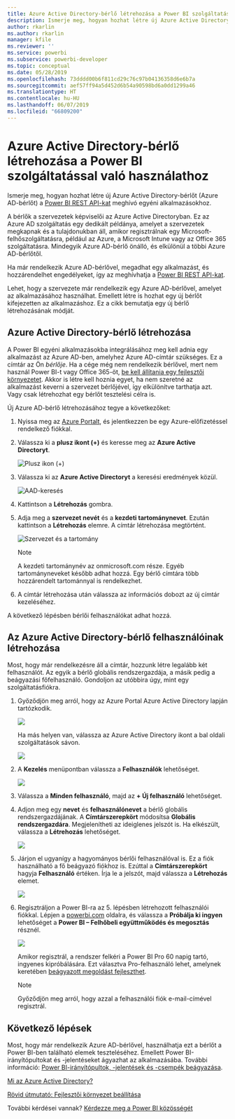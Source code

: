 ```yaml
---
title: Azure Active Directory-bérlő létrehozása a Power BI szolgáltatással való használathoz
description: Ismerje meg, hogyan hozhat létre új Azure Active Directory-bérlőt (Azure AD-bérlőt) a Power BI REST API-kat meghívó egyéni alkalmazásokhoz.
author: rkarlin
ms.author: rkarlin
manager: kfile
ms.reviewer: ''
ms.service: powerbi
ms.subservice: powerbi-developer
ms.topic: conceptual
ms.date: 05/28/2019
ms.openlocfilehash: 73dddd00b6f811cd29c76c97b04136358d6e6b7a
ms.sourcegitcommit: aef57ff94a5d452d6b54a90598bd6a0dd1299a46
ms.translationtype: HT
ms.contentlocale: hu-HU
ms.lasthandoff: 06/07/2019
ms.locfileid: "66809200"
---
```

# <a name="create-an-azure-active-directory-tenant-to-use-with-power-bi"></a>Azure Active Directory-bérlő létrehozása a Power BI szolgáltatással való használathoz

Ismerje meg, hogyan hozhat létre új Azure Active Directory-bérlőt (Azure AD-bérlőt) a [Power BI REST API-kat](rest-api-reference.md) meghívó egyéni alkalmazásokhoz.

A bérlők a szervezetek képviselői az Azure Active Directoryban. Ez az Azure AD szolgáltatás egy dedikált példánya, amelyet a szervezetek megkapnak és a tulajdonukban áll, amikor regisztrálnak egy Microsoft-felhőszolgáltatásra, például az Azure, a Microsoft Intune vagy az Office 365 szolgáltatásra. Mindegyik Azure AD-bérlő önálló, és elkülönül a többi Azure AD-bérlőtől.

Ha már rendelkezik Azure AD-bérlővel, megadhat egy alkalmazást, és hozzárendelhet engedélyeket, így az meghívhatja a [Power BI REST API-kat](rest-api-reference.md).

Lehet, hogy a szervezete már rendelkezik egy Azure AD-bérlővel, amelyet az alkalmazásához használhat. Emellett létre is hozhat egy új bérlőt kifejezetten az alkalmazáshoz. Ez a cikk bemutatja egy új bérlő létrehozásának módját.

## <a name="create-an-azure-active-directory-tenant"></a>Azure Active Directory-bérlő létrehozása

A Power BI egyéni alkalmazásokba integrálásához meg kell adnia egy alkalmazást az Azure AD-ben, amelyhez Azure AD-címtár szükséges. Ez a címtár az Ön *bérlője*. Ha a cége még nem rendelkezik bérlővel, mert nem használ Power BI-t vagy Office 365-öt, [be kell állítania egy fejlesztői környezetet](https://docs.microsoft.com/azure/active-directory/develop/active-directory-howto-tenant). Akkor is létre kell hoznia egyet, ha nem szeretné az alkalmazást keverni a szervezet bérlőjével, így elkülönítve tarthatja azt. Vagy csak létrehozhat egy bérlőt tesztelési célra is.

Új Azure AD-bérlő létrehozásához tegye a következőket:

1. Nyissa meg az [Azure Portalt](https://portal.azure.com), és jelentkezzen be egy Azure-előfizetéssel rendelkező fiókkal.

2. Válassza ki a **plusz ikont (+)** és keresse meg az **Azure Active Directoryt**.

    ![Plusz ikon (+)](media/create-an-azure-active-directory-tenant/new-directory.png)

3. Válassza ki az **Azure Active Directoryt** a keresési eredmények közül.

    ![AAD-keresés](media/create-an-azure-active-directory-tenant/new-directory2.png)

4. Kattintson a **Létrehozás** gombra.

5. Adja meg a **szervezet nevét** és a **kezdeti tartománynevet**. Ezután kattintson a **Létrehozás** elemre. A címtár létrehozása megtörtént.

    ![Szervezet és a tartomány](media/create-an-azure-active-directory-tenant/organization-and-domain.png)

   > [!NOTE]
   > A kezdeti tartománynév az onmicrosoft.com része. Egyéb tartományneveket később adhat hozzá. Egy bérlő címtára több hozzárendelt tartománnyal is rendelkezhet.

6. A címtár létrehozása után válassza az információs dobozt az új címtár kezeléséhez.

A következő lépésben bérlői felhasználókat adhat hozzá.

## <a name="create-azure-active-directory-tenant-users"></a>Az Azure Active Directory-bérlő felhasználóinak létrehozása

Most, hogy már rendelkezésre áll a címtár, hozzunk létre legalább két felhasználót. Az egyik a bérlő globális rendszergazdája, a másik pedig a beágyazási főfelhasználó. Gondoljon az utóbbira úgy, mint egy szolgáltatásfiókra.

1. Győződjön meg arról, hogy az Azure Portal Azure Active Directory lapján tartózkodik.

    ![](media/create-an-azure-active-directory-tenant/aad-flyout.png)

    Ha más helyen van, válassza az Azure Active Directory ikont a bal oldali szolgáltatások sávon.

    ![](media/create-an-azure-active-directory-tenant/aad-service.png)

2. A **Kezelés** menüpontban válassza a **Felhasználók** lehetőséget.

    ![](media/create-an-azure-active-directory-tenant/users-and-groups.png)

3. Válassza a **Minden felhasználó**, majd az **+ Új felhasználó** lehetőséget.

4. Adjon meg egy **nevet** és **felhasználónevet** a bérlő globális rendszergazdájának. A **Címtárszerepkört** módosítsa **Globális rendszergazdára**. Megjelenítheti az ideiglenes jelszót is. Ha elkészült, válassza a **Létrehozás** lehetőséget.

    ![](media/create-an-azure-active-directory-tenant/global-admin.png)

5. Járjon el ugyanígy a hagyományos bérlői felhasználóval is. Ez a fiók használható a fő beágyazó fiókhoz is. Ezúttal a **Címtárszerepkört** hagyja **Felhasználó** értéken. Írja le a jelszót, majd válassza a **Létrehozás** elemet.

    ![](media/create-an-azure-active-directory-tenant/pbiembed-user.png)

6. Regisztráljon a Power BI-ra az 5. lépésben létrehozott felhasználói fiókkal. Lépjen a [powerbi.com](https://powerbi.microsoft.com/get-started/) oldalra, és válassza a **Próbálja ki ingyen** lehetőséget a **Power BI – Felhőbeli együttműködés és megosztás** résznél.

    ![](media/create-an-azure-active-directory-tenant/try-powerbi-free.png)

    Amikor regisztrál, a rendszer felkéri a Power BI Pro 60 napig tartó, ingyenes kipróbálására. Ezt választva Pro-felhasználó lehet, amelynek keretében [beágyazott megoldást fejleszthet](embedding-content.md).

   > [!NOTE]
   > Győződjön meg arról, hogy azzal a felhasználói fiók e-mail-címével regisztrál.

## <a name="next-steps"></a>Következő lépések

Most, hogy már rendelkezik Azure AD-bérlővel, használhatja ezt a bérlőt a Power BI-ben található elemek teszteléséhez. Emellett Power BI-irányítópultokat és -jelentéseket ágyazhat az alkalmazásába. További információ: [Power BI-irányítópultok, -jelentések és -csempék beágyazása](embedding-content.md).

[Mi az Azure Active Directory?](https://docs.microsoft.com/azure/active-directory/active-directory-whatis) 
 
[Rövid útmutató: Fejlesztői környezet beállítása](https://docs.microsoft.com/azure/active-directory/develop/active-directory-howto-tenant)  

További kérdései vannak? [Kérdezze meg a Power BI közösségét](http://community.powerbi.com/)
